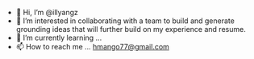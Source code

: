 - 👋 Hi, I’m @illyangz
- 👀 I’m interested in collaborating with a team to build and generate grounding ideas that will further build on my experience and resume.
- 🌱 I’m currently learning ... 
- 📫 How to reach me ... hmango77@gmail.com

<!---
Some of the things I've worked on, 
https://scottmcclintocklaw.com/ 
https://meksonmain.com/
https://plasticpalletpros.com/
https://theclub41.com/
--->
